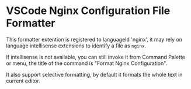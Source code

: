 # VSCode Nginx Configuration File Formatter

This formatter extention is registered to languageId 'nginx', it may rely on language intellisense extensions to identify a file as `nginx`. 

If intellisense is not available, you can still invoke it from Command Palette or menu, the title of the command is "Format Nginx Configuration".

It also support selective formatting, by default it formats the whole text in current editor.
